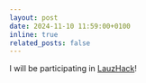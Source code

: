 ```yaml
---
layout: post
date: 2024-11-10 11:59:00+0100
inline: true
related_posts: false
---
```


I will be participating in [LauzHack](https://lauzhack.com)!
